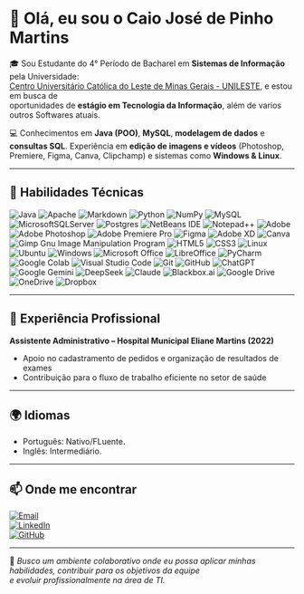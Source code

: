 # 👋 Olá, eu sou o Caio José de Pinho Martins

🎓 Sou Estudante do 4° Período de Bacharel em **Sistemas de Informação** pela Universidade:<br>[Centro Universitário Católica do Leste de Minas Gerais - UNILESTE](https://unileste.catolica.edu.br/portal/), e estou em busca de<br>oportunidades de **estágio em Tecnologia da Informação**, além de varios outros Softwares atuais.

💻 Conhecimentos em **Java (POO)**, **MySQL**, **modelagem de dados** e **consultas SQL**. Experiência em **edição de imagens e vídeos** (Photoshop, Premiere, Figma, Canva, Clipchamp) e sistemas como **Windows & Linux**.

---

## 🚀 Habilidades Técnicas

![Java](https://img.shields.io/badge/java-%23ED8B00.svg?style=for-the-badge&logo=openjdk&logoColor=white)
![Apache](https://img.shields.io/badge/apache-%23D42029.svg?style=for-the-badge&logo=apache&logoColor=white)
![Markdown](https://img.shields.io/badge/markdown-%23000000.svg?style=for-the-badge&logo=markdown&logoColor=white)
![Python](https://img.shields.io/badge/python-3670A0?style=for-the-badge&logo=python&logoColor=ffdd54)
![NumPy](https://img.shields.io/badge/numpy-%23013243.svg?style=for-the-badge&logo=numpy&logoColor=white)
![MySQL](https://img.shields.io/badge/mysql-4479A1.svg?style=for-the-badge&logo=mysql&logoColor=white)
![MicrosoftSQLServer](https://img.shields.io/badge/Microsoft%20SQL%20Server-CC2927?style=for-the-badge&logo=microsoft%20sql%20server&logoColor=white)
![Postgres](https://img.shields.io/badge/postgres-%23316192.svg?style=for-the-badge&logo=postgresql&logoColor=white)
![NetBeans IDE](https://img.shields.io/badge/NetBeansIDE-1B6AC6.svg?style=for-the-badge&logo=apache-netbeans-ide&logoColor=white)
![Notepad++](https://img.shields.io/badge/Notepad++-90E59A.svg?style=for-the-badge&logo=notepad%2b%2b&logoColor=black)
![Adobe](https://img.shields.io/badge/adobe-%23FF0000.svg?style=for-the-badge&logo=adobe&logoColor=white)
![Adobe Photoshop](https://img.shields.io/badge/Photoshop-31A8FF?style=for-the-badge&logo=adobe-photoshop&logoColor=white)
![Adobe Premiere Pro](https://img.shields.io/badge/Premiere_Pro-9999FF?style=for-the-badge&logo=adobe-premiere-pro&logoColor=white)
![Figma](https://img.shields.io/badge/Figma-F24E1E?style=for-the-badge&logo=figma&logoColor=white)
![Adobe XD](https://img.shields.io/badge/Adobe%20XD-470137?style=for-the-badge&logo=Adobe%20XD&logoColor=#FF61F6)
![Canva](https://img.shields.io/badge/Canva-00C4CC?style=for-the-badge&logo=canva&logoColor=white)
![Gimp Gnu Image Manipulation Program](https://img.shields.io/badge/Gimp-657D8B?style=for-the-badge&logo=gimp&logoColor=FFFFFF)
![HTML5](https://img.shields.io/badge/html5-%23E34F26.svg?style=for-the-badge&logo=html5&logoColor=white)
![CSS3](https://img.shields.io/badge/css3-%231572B6.svg?style=for-the-badge&logo=css3&logoColor=white)
![Linux](https://img.shields.io/badge/Linux-FCC624?style=for-the-badge&logo=linux&logoColor=black)
![Ubuntu](https://img.shields.io/badge/Ubuntu-E95420?style=for-the-badge&logo=ubuntu&logoColor=white)
![Windows](https://img.shields.io/badge/Windows-0078D6?style=for-the-badge&logo=windows11&logoColor=white)
![Microsoft Office](https://img.shields.io/badge/Microsoft_Office-D83B01?style=for-the-badge&logo=microsoft-office&logoColor=white)
![LibreOffice](https://img.shields.io/badge/LibreOffice-%2318A303?style=for-the-badge&logo=LibreOffice&logoColor=white)
![PyCharm](https://img.shields.io/badge/PyCharm-000000?style=for-the-badge&logo=pycharm&logoColor=white)
![Google Colab](https://img.shields.io/badge/Google%20Colab-%23F9A825.svg?style=for-the-badge&logo=googlecolab&logoColor=white)
![Visual Studio Code](https://img.shields.io/badge/VS%20Code-007ACC?style=for-the-badge&logo=visual-studio-code&logoColor=white)
![Git](https://img.shields.io/badge/Git-F05032?style=for-the-badge&logo=git&logoColor=white)
![GitHub](https://img.shields.io/badge/GitHub-181717?style=for-the-badge&logo=github&logoColor=white)
![ChatGPT](https://img.shields.io/badge/chatGPT-74aa9c?style=for-the-badge&logo=openai&logoColor=white)
![Google Gemini](https://img.shields.io/badge/google%20gemini-8E75B2?style=for-the-badge&logo=google%20gemini&logoColor=white)
![DeepSeek](https://img.shields.io/badge/DeepSeek-4B0082?style=for-the-badge&logo=deepseek&logoColor=white)
![Claude](https://img.shields.io/badge/Claude-3AA5FF?style=for-the-badge&logo=anthropic&logoColor=white)
![Blackbox.ai](https://img.shields.io/badge/Blackbox.ai-000000?style=for-the-badge&logo=blackbox&logoColor=white)
![Google Drive](https://img.shields.io/badge/Google%20Drive-4285F4?style=for-the-badge&logo=googledrive&logoColor=white)
![OneDrive](https://img.shields.io/badge/OneDrive-0078D4.svg?style=for-the-badge&logo=microsoftonedrive&logoColor=white)
![Dropbox](https://img.shields.io/badge/Dropbox-%233B4D98.svg?style=for-the-badge&logo=Dropbox&logoColor=white)

---

## 📌 Experiência Profissional

**Assistente Administrativo – Hospital Municipal Eliane Martins (2022)**

- Apoio no cadastramento de pedidos e organização de resultados de exames
- Contribuição para o fluxo de trabalho eficiente no setor de saúde

---

## 🌍 Idiomas

- Português: Nativo/FLuente.
- Inglês: Intermediário.

---

## 📫 Onde me encontrar

[![Email](https://img.shields.io/badge/Email-D14836?style=for-the-badge&logo=gmail&logoColor=white)](mailto:caiopinhooficial@gmail.com)  
[![LinkedIn](https://img.shields.io/badge/LinkedIn-0A66C2?style=for-the-badge&logo=LinkedIn&logoColor=white)](https://www.linkedin.com/in/caiopinho)  
[![GitHub](https://img.shields.io/badge/GitHub-181717?style=for-the-badge&logo=github&logoColor=white)](https://github.com/caiopiinho)

---

📌 _Busco um ambiente colaborativo onde eu possa aplicar minhas habilidades, contribuir para os objetivos da equipe<br>e evoluir profissionalmente na área de TI._
